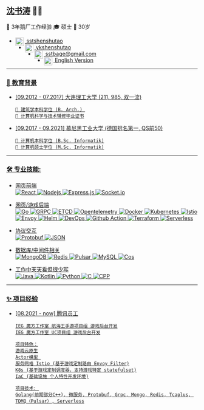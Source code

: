 ## [沈书涛](https://cybertaotao.com) 👨‍💻
👜 3年鹅厂工作经验 🎓 硕士 🎂 30岁
<ul>
<li><a href="https://github.com/sstshenshutao/">
  <img align="left" alt="SHEN's Github" width="22px" src="https://cdn.jsdelivr.net/npm/simple-icons@3.13.0/icons/github.svg" />
    &nbsp;sstshenshutao
</a>
<br/>
<li><a href="https://github.com/sstshenshutao/sstshenshutao/blob/master/pics/wechat.png">
  <img align="left" alt="SHEN's Wechat" width="22px" src="https://cdn.jsdelivr.net/npm/simple-icons@3.13.0/icons/wechat.svg" />
    &nbsp;ykshenshutao
</a>
<br/>
<li><a href="mailto:sstbage@gmail.com">
  <img align="left" alt="SHEN's Email" width="22px" src="https://cdn.jsdelivr.net/npm/simple-icons@v3/icons/gmail.svg" />
  &nbsp;sstbage@gmail.com
</a>
<br/>
<li><a href="https://github.com/sstshenshutao/sstshenshutao/blob/master/README.md">
  <img align="left" alt="SHEN Ansari | Twitter" width="22px" src="https://cdn.jsdelivr.net/npm/simple-icons@3.13.0/icons/git.svg" />
  &nbsp;English Version
</ul>

* * *



### 👣 教育背景
- [09.2012 - 07.2017]  大连理工大学 (211, 985, 双一流)
    ```
    📖 建筑学本科学位 (B. Arch.) 
    📖 计算机科学与技术辅修毕业证书
    ```
- [09.2017 - 09.2021] 慕尼黑工业大学 (德国排名第一, QS前50)
    ```
    📖 计算机本科学位 (B.Sc. Informatik)
    📖 计算机硕士学位 (M.Sc. Informatik)
    ```

* * *


### 🛠️ 专业技能:
- 网页前端   
 ![React](https://img.shields.io/badge/-React-black?style=flat-square&logo=react)  ![Nodejs](https://img.shields.io/badge/-Nodejs-black?style=flat-square&logo=Node.js) ![Express.js](https://img.shields.io/badge/-Express-black?style=flat-square&logo=expressjs)  ![Socket.io](https://img.shields.io/badge/-Socket-black?style=flat-square&logo=socket.io)

- 网页/游戏后端  
![Go](https://img.shields.io/badge/-Go-black?style=flat-square&logo=Go) 
![GRPC](https://img.shields.io/badge/-GRPC-black?style=flat-square&logo=Go) 
![ETCD](https://img.shields.io/badge/-ETCD-black?style=flat-square&logo=Go) 
![Opentelemetry](https://img.shields.io/badge/-Opentelemetry-black?style=flat-square&logo=Go) 
![Docker](https://img.shields.io/badge/-Docker-black?style=flat-square&logo=Docker) 
![Kubernetes](https://img.shields.io/badge/-Kubernetes-black?style=flat-square&logo=Kubernetes) 
![Istio](https://img.shields.io/badge/-Istio-black?style=flat-square&logo=Istio) 
![Envoy](https://img.shields.io/badge/-Envoy-black?style=flat-square&logo=Istio) 
![Helm](https://img.shields.io/badge/-Helm-black?style=flat-square&logo=Helm) 
![DevOps](https://img.shields.io/badge/-DevOps-black?style=flat-square&logo=Azure-DevOps) 
![Github Action](https://img.shields.io/badge/-Github_Action-black?style=flat-square&logo=githubactions) 
![Terraform](https://img.shields.io/badge/-Terraform-black?style=flat-square&logo=Terraform) 
![Serverless](https://img.shields.io/badge/-Serverless-black?style=flat-square&logo=tencentqq) 


- 协议交互   
 ![Protobuf](https://img.shields.io/badge/-Protobuf-black?style=flat-square&logo=JSON) ![JSON](https://img.shields.io/badge/-JSON-black?style=flat-square&logo=JSON) 


- 数据库/中间件相关  
![MongoDB](https://img.shields.io/badge/-MongoDB-black?style=flat-square&logo=MongoDB)
![Redis](https://img.shields.io/badge/-Redis-black?style=flat-square&logo=Redis) 
![Pulsar](https://img.shields.io/badge/-Pulsar-black?style=flat-square&logo=apachepulsar) 
![MySQL](https://img.shields.io/badge/-MySQL-black?style=flat-square&logo=MySQL) 
![Cos](https://img.shields.io/badge/-Cos-black?style=flat-square&logo=tencentqq) 

- 工作中天天看但很少写  
![Java](https://img.shields.io/badge/-Java-black?style=flat-square&logo=oracle) ![Kotlin](https://img.shields.io/badge/-Kotlin-black?style=flat-square&logo=Kotlin) 
![Python](https://img.shields.io/badge/-Python-black?style=flat-square&logo=Python) 
![C](https://img.shields.io/badge/-C-black?style=flat-square&logo=C) ![CPP](https://img.shields.io/badge/-C++-black?style=flat-square&logo=C) 


<!-- ![C++](https://img.shields.io/badge/-C-black?style=flat-square&logo=c)
![Heroku](https://img.shields.io/badge/-Heroku-black?style=flat-square&logo=heroku)
![Netlify](https://img.shields.io/badge/-Netlify-black?style=flat-square&logo=netlify)
![Vercel](https://img.shields.io/badge/-Vercel-black?style=flat-square&logo=vercel) -->

* * *

### ✨ 项目经验

- [08.2021 - now] 腾讯员工
    ```
    IEG 魔方工作室 航海王手游项目组 游戏后台开发
    IEG 魔方工作室 UC项目组 游戏后台开发
    
    项目特色：
    游戏云原生
    Actor模型 
    服务网格 Istio (基于游戏定制路由 Envoy Filter)
    K8s (基于游戏定制调度器，支持游戏特定 statefulset)
    IaC (基础设施 个人特性开发环境)

    项目技术: 
    Golang(前期部分C++), 微服务, Protobuf, Grpc, Mongo, Redis, Tcaplus, TDMQ（Pulsar）, Serverless
    ```

<!-- ### 🌱 Additional -->

<!-- ### ✨ Education -->

<!--
**sstshenshutao/sstshenshutao** is a ✨ _special_ ✨ repository because its `README.md` (this file) appears on your GitHub profile.

Here are some ideas to get you started:

- 🔭 I’m currently working on ...
- 🌱 I’m currently learning ...
- 👯 I’m looking to collaborate on ...
- 🤔 I’m looking for help with ...
- 💬 Ask me about ...
- 📫 How to reach me: ...
- 😄 Pronouns: ...
- ⚡ Fun fact: ...
-->
